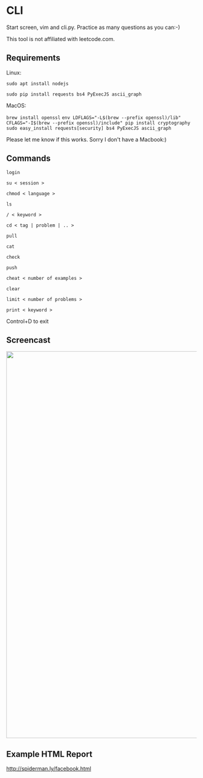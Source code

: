 # CLI

Start screen, vim and cli.py. Practice as many questions as you can:-)

This tool is not affiliated with leetcode.com.

## Requirements

Linux:

```sudo apt install nodejs```

```sudo pip install requests bs4 PyExecJS ascii_graph```

MacOS:

```brew install openssl```
```env LDFLAGS="-L$(brew --prefix openssl)/lib" CFLAGS="-I$(brew --prefix openssl)/include" pip install cryptography```
```sudo easy_install requests[security] bs4 PyExecJS ascii_graph```

Please let me know if this works. Sorry I don't have a Macbook:)
 
## Commands

```
login

su < session >

chmod < language >

ls

/ < keyword >

cd < tag | problem | .. >

pull

cat

check

push

cheat < number of examples >

clear

limit < number of problems >

print < keyword >
```
Control+D to exit

## Screencast

<a href="https://asciinema.org/a/GSDeq9orT1hNChL0T9AenbJin"><img src="https://asciinema.org/a/GSDeq9orT1hNChL0T9AenbJin.png" width="1024"/></a>

## Example HTML Report

http://spiderman.ly/facebook.html

